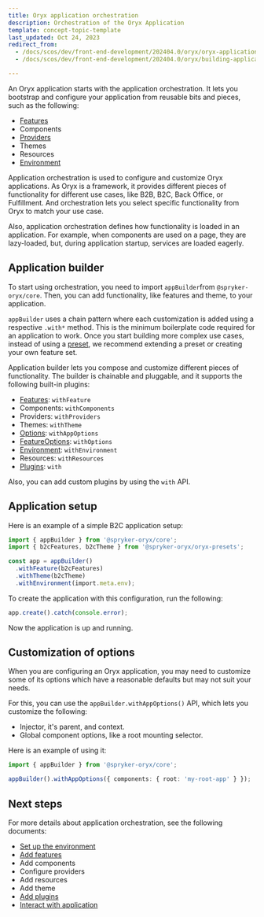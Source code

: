 ```yaml
---
title: Oryx application orchestration
description: Orchestration of the Oryx Application
template: concept-topic-template
last_updated: Oct 24, 2023
redirect_from:
  - /docs/scos/dev/front-end-development/202404.0/oryx/oryx-application-orchestration/oryx-application-orchestration.html
  - /docs/scos/dev/front-end-development/202404.0/oryx/building-applications/oryx-application-orchestration/oryx-application-orchestration.html

---
```



An Oryx application starts with the application orchestration. It lets you bootstrap and configure your application from reusable bits and pieces, such as the following:

- [Features](/docs/dg/dev/frontend-development/{{page.version}}/oryx/building-applications/oryx-application-orchestration/oryx-application-feature.html)
- Components <!-- TODO: Link to components -->
- [Providers](/docs/dg/dev/frontend-development/{{page.version}}/oryx/architecture/dependency-injection/dependency-injection-providing-services.html)
- Themes <!-- TODO: Link to themes -->
- Resources <!-- TODO: Link to resources -->
- [Environment](/docs/dg/dev/frontend-development/{{page.version}}/oryx/building-applications/oryx-application-orchestration/oryx-application-environment.html)

Application orchestration is used to configure and customize Oryx applications. As Oryx is a framework, it provides different pieces of functionality for different use cases, like B2B, B2C, Back Office, or Fulfillment. And orchestration lets you select specific functionality from Oryx to match your use case.

Also, application orchestration defines how functionality is loaded in an application. For example, when components are used on a page, they are lazy-loaded, but, during application startup, services are loaded eagerly.

## Application builder

To start using orchestration, you need to import `appBuilder`from `@spryker-oryx/core`. Then, you can add functionality, like features and theme, to your application.

`appBuilder` uses a chain pattern where each customization is added using a respective `.with*` method. This is the minimum boilerplate code required for an application to work. Once you start building more complex use cases, instead of using a [preset](/docs/dg/dev/frontend-development/{{page.version}}/oryx/building-applications/oryx-presets.html), we recommend extending a preset or creating your own feature set.

Application builder lets you compose and customize different pieces of functionality. The builder is chainable and pluggable, and it supports the following built-in plugins:

- [Features](/docs/dg/dev/frontend-development/{{page.version}}/oryx/building-applications/oryx-application-orchestration/oryx-application-feature.html): `withFeature`
- Components: `withComponents` <!-- TODO: Link to components -->
- Providers: `withProviders` <!-- TODO: Link to providers -->
- Themes: `withTheme` <!-- TODO: Link to themes -->
- [Options](#customization-of-options): `withAppOptions`
- [FeatureOptions](/docs/dg/dev/frontend-development/{{page.version}}/oryx/building-applications/oryx-application-orchestration/oryx-application-feature.html): `withOptions`
- [Environment](/docs/dg/dev/frontend-development/{{page.version}}/oryx/building-applications/oryx-application-orchestration/oryx-application-environment.html): `withEnvironment`
- Resources: `withResources`
- [Plugins](/docs/dg/dev/frontend-development/{{page.version}}/oryx/building-applications/oryx-application-orchestration/oryx-application-plugins.html): `with`

Also, you can add custom plugins by using the `with` API.

## Application setup

Here is an example of a simple B2C application setup:

```ts
import { appBuilder } from '@spryker-oryx/core';
import { b2cFeatures, b2cTheme } from '@spryker-oryx/oryx-presets';

const app = appBuilder()
  .withFeature(b2cFeatures)
  .withTheme(b2cTheme)
  .withEnvironment(import.meta.env);
```

To create the application with this configuration, run the following:

```ts
app.create().catch(console.error);
```

Now the application is up and running.

## Customization of options

When you are configuring an Oryx application, you may need to customize some of its options which have a reasonable defaults but may not suit your needs.

For this, you can use the `appBuilder.withAppOptions()` API, which lets you customize the following:

- Injector, it's parent, and context.
- Global component options, like a root mounting selector.

Here is an example of using it:

```ts
import { appBuilder } from '@spryker-oryx/core';

appBuilder().withAppOptions({ components: { root: 'my-root-app' } });
```

## Next steps

For more details about application orchestration, see the following documents:

- [Set up the environment](/docs/dg/dev/frontend-development/{{page.version}}/oryx/building-applications/oryx-application-orchestration/oryx-application-environment.html)
- [Add features](/docs/dg/dev/frontend-development/{{page.version}}/oryx/building-applications/oryx-application-orchestration/oryx-application-feature.html)
- Add components <!-- TODO: Link to components -->
- Configure providers <!-- TODO: Link to providers -->
- Add resources <!-- TODO: Link to resources -->
- Add theme <!-- TODO: Link to theme -->
- [Add plugins](/docs/dg/dev/frontend-development/{{page.version}}/oryx/building-applications/oryx-application-orchestration/oryx-application-plugins.html)
- [Interact with application](/docs/dg/dev/frontend-development/{{page.version}}/oryx/building-applications/oryx-application-orchestration/oryx-application.html)
